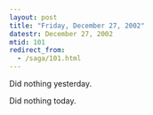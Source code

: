 ```yaml
---
layout: post
title: "Friday, December 27, 2002"
datestr: December 27, 2002
mtid: 101
redirect_from:
  - /saga/101.html
---
```


Did nothing yesterday.

Did nothing today.

